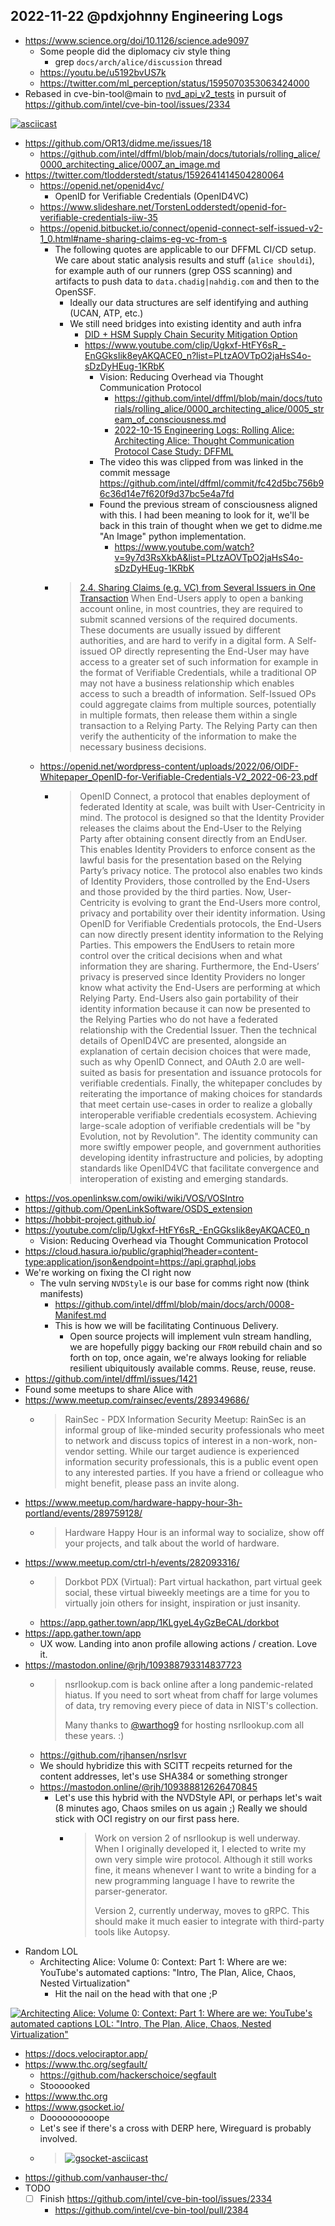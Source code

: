## 2022-11-22 @pdxjohnny Engineering Logs

- https://www.science.org/doi/10.1126/science.ade9097
  - Some people did the diplomacy civ style thing
    - grep `docs/arch/alice/discussion` thread
  - https://youtu.be/u5192bvUS7k
  - https://twitter.com/ml_perception/status/1595070353063424000
- Rebased in cve-bin-tool@main to [nvd_api_v2_tests](https://github.com/pdxjohnny/cve-bin-tool/compare/nvd_api_v2_tests) in pursuit of https://github.com/intel/cve-bin-tool/issues/2334

[![asciicast](https://asciinema.org/a/539495.svg)](https://asciinema.org/a/539495)

- https://github.com/OR13/didme.me/issues/18
  - https://github.com/intel/dffml/blob/main/docs/tutorials/rolling_alice/0000_architecting_alice/0007_an_image.md
- https://twitter.com/tlodderstedt/status/1592641414504280064
  - https://openid.net/openid4vc/
    - OpenID for Verifiable Credentials (OpenID4VC)
  - https://www.slideshare.net/TorstenLodderstedt/openid-for-verifiable-credentials-iiw-35
  - https://openid.bitbucket.io/connect/openid-connect-self-issued-v2-1_0.html#name-sharing-claims-eg-vc-from-s
    - The following quotes are applicable to our DFFML CI/CD setup.
      We care about static analysis results and stuff (`alice shouldi`),
      for example auth of our runners (grep OSS scanning) and artifacts
      to push data to `data.chadig|nahdig.com` and then to the OpenSSF.
      - Ideally our data structures are self identifying and authing (UCAN, ATP, etc.)
      - We still need bridges into existing identity and auth infra
        - [DID + HSM Supply Chain Security Mitigation Option](https://github.com/intel/dffml/tree/main/docs/arch/0007-A-GitHub-Public-Bey-and-TPM-Based-Supply-Chain-Security-Mitigation-Option.rst)
        - https://www.youtube.com/clip/Ugkxf-HtFY6sR_-EnGGksIik8eyAKQACE0_n?list=PLtzAOVTpO2jaHsS4o-sDzDyHEug-1KRbK
          - Vision: Reducing Overhead via Thought Communication Protocol
            - https://github.com/intel/dffml/blob/main/docs/tutorials/rolling_alice/0000_architecting_alice/0005_stream_of_consciousness.md
            - [2022-10-15 Engineering Logs: Rolling Alice: Architecting Alice: Thought Communication Protocol Case Study: DFFML](https://github.com/intel/dffml/discussions/1406?sort=new#discussioncomment-3883683)
          - The video this was clipped from was linked in the commit message https://github.com/intel/dffml/commit/fc42d5bc756b96c36d14e7f620f9d37bc5e4a7fd
          - Found the previous stream of consciousness aligned with this. I had been meaning to look for it, we'll be back in this train of thought when we get to didme.me "An Image" python implementation.
            - https://www.youtube.com/watch?v=9y7d3RsXkbA&list=PLtzAOVTpO2jaHsS4o-sDzDyHEug-1KRbK
    - > [2.4. ](https://openid.bitbucket.io/connect/openid-connect-self-issued-v2-1_0.html#section-2.4)[Sharing Claims (e.g. VC) from Several Issuers in One Transaction](https://openid.bitbucket.io/connect/openid-connect-self-issued-v2-1_0.html#name-sharing-claims-eg-vc-from-s)
When End-Users apply to open a banking account online, in most countries, they are required to submit scanned versions of the required documents. These documents are usually issued by different authorities, and are hard to verify in a digital form. A Self-issued OP directly representing the End-User may have access to a greater set of such information for example in the format of Verifiable Credentials, while a traditional OP may not have a business relationship which enables access to such a breadth of information. Self-Issued OPs could aggregate claims from multiple sources, potentially in multiple formats, then release them within a single transaction to a Relying Party. The Relying Party can then verify the authenticity of the information to make the necessary business decisions.
  - https://openid.net/wordpress-content/uploads/2022/06/OIDF-Whitepaper_OpenID-for-Verifiable-Credentials-V2_2022-06-23.pdf
    - > OpenID Connect, a protocol that enables deployment of federated Identity at scale, was built with User-Centricity in mind. The protocol is designed so that the Identity Provider releases the claims about the End-User to the Relying Party after obtaining consent directly from an EndUser. This enables Identity Providers to enforce consent as the lawful basis for the presentation based on the Relying Party’s privacy notice. The protocol also enables two kinds of Identity Providers, those controlled by the End-Users and those provided by the third parties. Now, User-Centricity is evolving to grant the End-Users more control, privacy and portability over their identity information. Using OpenID for Verifiable Credentials protocols, the End-Users can now directly present identity information to the Relying Parties. This empowers the EndUsers to retain more control over the critical decisions when and what information they are sharing. Furthermore, the End-Users’ privacy is preserved since Identity Providers no longer know what activity the End-Users are performing at which Relying Party. End-Users also gain portability of their identity information because it can now be presented to the Relying Parties who do not have a federated relationship with the Credential Issuer. Then the technical details of OpenID4VC are presented, alongside an explanation of certain decision choices that were made, such as why OpenID Connect, and OAuth 2.0 are well-suited as basis for presentation and issuance protocols for verifiable credentials. Finally, the whitepaper concludes by reiterating the importance of making choices for standards that meet certain use-cases in order to realize a globally interoperable verifiable credentials ecosystem. Achieving large-scale adoption of verifiable credentials will be "by Evolution, not by Revolution". The identity community can more swiftly empower people, and government authorities developing identity infrastructure and policies, by adopting standards like OpenID4VC that facilitate convergence and interoperation of existing and emerging standards.
- https://vos.openlinksw.com/owiki/wiki/VOS/VOSIntro
- https://github.com/OpenLinkSoftware/OSDS_extension
- https://hobbit-project.github.io/
- https://youtube.com/clip/Ugkxf-HtFY6sR_-EnGGksIik8eyAKQACE0_n
  - Vision: Reducing Overhead via Thought Communication Protocol
- https://cloud.hasura.io/public/graphiql?header=content-type:application/json&endpoint=https://api.graphql.jobs
- We're working on fixing the CI right now
  - The vuln serving `NVDStyle` is our base for comms right now (think manifests)
    - https://github.com/intel/dffml/blob/main/docs/arch/0008-Manifest.md
    - This is how we will be facilitating Continuous Delivery.
      - Open source projects will implement vuln stream handling, we are
        hopefully piggy backing our `FROM` rebuild chain and so forth on top,
        once again, we're always looking for reliable resilient ubiquitously
        available comms. Reuse, reuse, reuse.
- https://github.com/intel/dffml/issues/1421
- Found some meetups to share Alice with
- https://www.meetup.com/rainsec/events/289349686/
  - > RainSec - PDX Information Security Meetup: RainSec is an informal group of like-minded security professionals who meet to network and discuss topics of interest in a non-work, non-vendor setting. While our target audience is experienced information security professionals, this is a public event open to any interested parties. If you have a friend or colleague who might benefit, please pass an invite along.
- https://www.meetup.com/hardware-happy-hour-3h-portland/events/289759128/
  - > Hardware Happy Hour is an informal way to socialize, show off your projects, and talk about the world of hardware.
- https://www.meetup.com/ctrl-h/events/282093316/
  - > Dorkbot PDX (Virtual): Part virtual hackathon, part virtual geek social, these virtual biweekly meetings are a time for you to virtually join others for insight, inspiration or just insanity.
  - https://app.gather.town/app/1KLgyeL4yGzBeCAL/dorkbot
- https://app.gather.town/app
  - UX wow. Landing into anon profile allowing actions / creation. Love it.
- https://mastodon.online/@rjh/109388793314837723
  - > nsrllookup.com is back online after a long pandemic-related hiatus.  If you need to sort wheat from chaff for large volumes of data, try removing every piece of data in NIST's collection.
    >
    > Many thanks to [@warthog9](https://mastodon.social/@warthog9@social.afront.org) for hosting nsrllookup.com all these years.  :)
  - https://github.com/rjhansen/nsrlsvr
  - We should hybridize this with SCITT recpeits returned for the content addresses, let's use SHA384 or something stronger
  - https://mastodon.online/@rjh/109388812626470845
    - Let's use this hybrid with the NVDStyle API, or perhaps let's wait (8 minutes ago, Chaos smiles on us again ;) Really we should stick with OCI registry on our first pass here.
      - > Work on version 2 of nsrllookup is well underway. When I originally developed it, I elected to write my own very simple wire protocol. Although it still works fine, it means whenever I want to write a binding for a new programming language I have to rewrite the parser-generator.
        >
        > Version 2, currently underway, moves to gRPC.  This should make it much easier to integrate with third-party tools like Autopsy.
- Random LOL
  - Architecting Alice: Volume 0: Context: Part 1: Where are we: YouTube's automated captions: "Intro, The Plan, Alice, Chaos, Nested Virtualization"
    - Hit the nail on the head with that one ;P

[![Architecting Alice: Volume 0: Context: Part 1: Where are we: YouTube's automated captions LOL: "Intro, The Plan, Alice, Chaos, Nested Virtualization"](https://user-images.githubusercontent.com/5950433/203405118-91f1d2d8-a9f7-42e8-a468-d984e7f7d7ae.png)](https://www.youtube.com/watch?v=dI1oGv7K21A&list=PLtzAOVTpO2jaHsS4o-sDzDyHEug-1KRbK)

- https://docs.velociraptor.app/
- https://www.thc.org/segfault/
  - https://github.com/hackerschoice/segfault
  - Stoooooked
- https://www.thc.org
- https://www.gsocket.io/
  - Doooooooooope
  - Let's see if there's a cross with DERP here, Wireguard is probably involved.
  - > [![gsocket-asciicast](https://asciinema.org/a/lL94Vsjz8JM0hCjnfKM173Ong.svg)](https://asciinema.org/a/lL94Vsjz8JM0hCjnfKM173Ong)
- https://github.com/vanhauser-thc/
- TODO
  - [ ] Finish https://github.com/intel/cve-bin-tool/issues/2334
    - https://github.com/intel/cve-bin-tool/pull/2384
